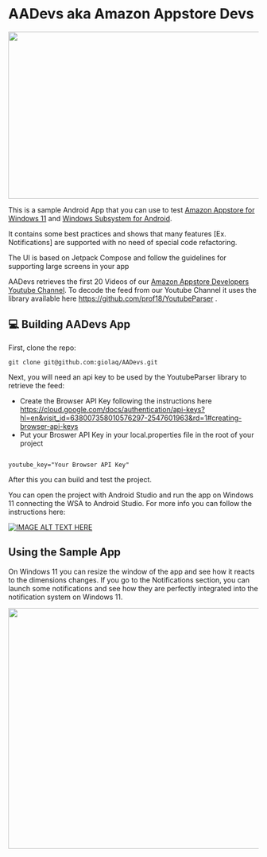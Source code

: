 AADevs aka Amazon Appstore Devs
=============================

<img src="https://github.com/giolaq/AADevs/blob/main/gifs/aadevsui.gif" width="640" height="336" />

This is a sample Android App that you can use to test [Amazon Appstore for Windows 11](https://developer.amazon.com/apps-and-games/appstore-on-windows-11)
and [Windows Subsystem for Android](https://learn.microsoft.com/en-us/windows/android/wsa/).

It contains some best practices and shows that many features [Ex. Notifications] are supported with no need of special code refactoring.

The UI is based on Jetpack Compose and follow the guidelines for supporting large screens in your app

AADevs retrieves the first 20 Videos of our [Amazon Appstore Developers Youtube Channel](https://www.youtube.com/c/AmazonAppstoreDevelopers). To decode the feed
from our Youtube Channel it uses the library available here https://github.com/prof18/YoutubeParser .


## 💻 Building AADevs App

First, clone the repo:

`git clone git@github.com:giolaq/AADevs.git`

Next, you will need an api key to be used by the YoutubeParser library to retrieve the feed:

* Create the Browser API Key following the instructions here https://cloud.google.com/docs/authentication/api-keys?hl=en&visit_id=638007358010576297-2547601963&rd=1#creating-browser-api-keys
* Put your Broswer API Key in your local.properties file in the root of your project

```

youtube_key="Your Browser API Key"

```

After this you can build and test the project.

You can open the project with Android Studio and run the app on Windows 11 connecting the WSA to Android Studio. For more info you can follow the instructions here:

[![IMAGE ALT TEXT HERE](https://img.youtube.com/vi/z_ehadkRyzY/0.jpg)](https://www.youtube.com/watch?v=z_ehadkRyzY)


## Using the Sample App

On Windows 11 you can resize the window of the app and see how it reacts to the dimensions changes.
If you go to the Notifications section, you can launch some notifications and see how they are perfectly integrated into the notification
system on Windows 11.

<img src="https://github.com/giolaq/AADevs/blob/main/gifs/notifications.gif" width="640" height="484" />
